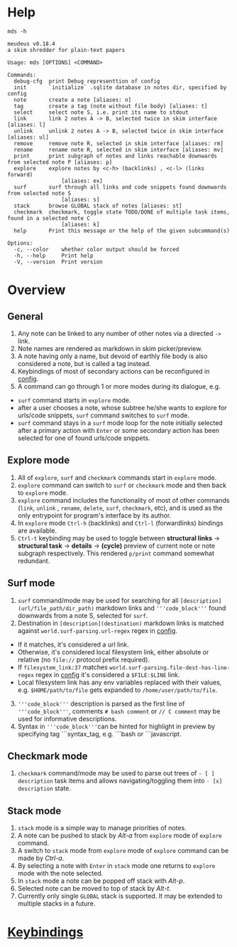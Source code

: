 # Help

  

  ```
  mds -h
  ```

  ```
  meudeus v0.18.4
  a skim shredder for plain-text papers

  Usage: mds [OPTIONS] <COMMAND>

  Commands:
    debug-cfg  print Debug representtion of config
    init       `initialize` .sqlite database in notes dir, specified by config
    note       create a note [aliases: n]
    tag        create a tag (note without file body) [aliases: t]
    select     select note S, i.e. print its name to stdout
    link       link 2 notes A -> B, selected twice in skim interface [aliases: l]
    unlink     unlink 2 notes A -> B, selected twice in skim interface [aliases: ul]
    remove     remove note R, selected in skim interface [aliases: rm]
    rename     rename note R, selected in skim interface [aliases: mv]
    print      print subgraph of notes and links reachable downwards from selected note P [aliases: p]
    explore    explore notes by <c-h> (backlinks) , <c-l> (links forward) 
                   [aliases: ex]
    surf       surf through all links and code snippets found downwards from selected note S
                   [aliases: s]
    stack      browse GLOBAL stack of notes [aliases: st]
    checkmark  checkmark, toggle state TODO/DONE of multiple task items, found in a selected note C
                   [aliases: k]
    help       Print this message or the help of the given subcommand(s)

  Options:
    -c, --color    whether color output should be forced
    -h, --help     Print help
    -V, --version  Print version
  ```

# Overview

## General

1. Any note can be linked to any number of other notes via a directed `->` link. 
2. Note names are rendered as markdown in skim picker/preview.
3. A note having only a name, but devoid of earthly file body is also considered a note, but is called a tag instead.
4. Keybindings of most of secondary actions can be reconfigured in [config](./config.kdl). 
5. A command can go through 1 or more modes during its dialogue, e.g. 
  - `surf` command starts in `explore` mode.
  - after a user chooses a note, whose subtree he/she wants to explore for urls/code snippets, `surf` command switches to `surf` mode.
  - `surf` command stays in a `surf` mode loop for the note initially selected after a primary action with `Enter` or some secondary action has been selected for one of found urls/code snippets.

## Explore mode

1. All of `explore`, `surf` and `checkmark` commands start in `explore` mode.
2. `explore` command can switch to `surf` or `checkmark` mode and then back to `explore` mode. 
3. `explore` command includes the functionality of most of other commands (`link`, `unlink` , `rename`, `delete`, `surf`, `checkmark`, etc), and is used as the only entrypoint for program's interface by its author.
4. In `explore` mode ` Ctrl-h ` (backlinks) and ` Ctrl-l ` (forwardlinks) bindings are available.
5. ` Ctrl-t ` keybinding may be used to toggle 
  between **structural links** -> **structural task** -> **details** -> **(cycle)** preview of current note or 
  note subgraph respectively. This rendered `p/print` command somewhat redundant. 

## Surf mode

1. `surf` command/mode may be used for searching for all `[description](url/file_path/dir_path)` markdown links and `'''code_block'''` found downwards from a note S, selected for `surf`.
2. Destination in `[description](destination)` markdown links is matched against `world.surf-parsing.url-regex` regex in [config](./config.kdl). 
  - If it matches, it's considered a url link. 
  - Otherwise, it's considered local filesystem link, either absolute or relative (no `file://` protocol prefix required).   
  - If `filesystem_link:37` matches `world.surf-parsing.file-dest-has-line-regex` regex in [config](./config.kdl) it's considered a `$FILE:$LINE` link. 
  - Local filesystem link has any env variables replaced with their values, e.g. `$HOME/path/to/file` gets expanded to `/home/user/path/to/file`.
3. `'''code_block'''` description is parsed as the first line of `'''code_block'''`, comments `# bash comment` or `// C comment` may be used for informative descriptions.
4. Syntax in `'''code_block'''`can be hinted for highlight in preview by specifying tag \`\`\`syntax_tag, e.g. \`\`\`bash or \`\`\`javascript.

## Checkmark mode

1. `checkmark` command/mode may be used to parse out trees of `- [ ] description` task items and allows navigating/toggling them into `- [x] description` state.

## Stack mode 

1. `stack` mode is a simple way to manage priorities of notes. 
2. A note can be pushed to stack by *Alt-a* from `explore` mode of `explore` command. 
3. A switch to `stack` mode from `explore` mode of `explore` command can be made by *Ctrl-a*.
4. By selecting a note with `Enter` in `stack` mode one returns to `explore` mode with the note selected.
5. In `stack` mode a note can be popped off stack with *Alt-p*.
6. Selected note can be moved to top of stack by *Alt-t*.
7. Currently only single `GLOBAL` stack is supported. It may be extended to multiple stacks in a future.

# [Keybindings](./KEYBINDINGS.md)
